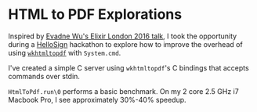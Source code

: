 # HTML to PDF Explorations

Inspired by [Evadne Wu's Elixir London 2016 talk][1], I took the
opportunity during a [HelloSign][2] hackathon to explore how to improve
the overhead of using [`wkhtmltopdf`][3] with `System.cmd`.

I've created a simple C server using `wkhtmltopdf`'s C bindings that
accepts commands over stdin.

`HtmlToPdf.run\0` performs a basic benchmark. On my 2 core 2.5 GHz i7
Macbook Pro, I see approximately 30%-40% speedup.

[1]: https://github.com/evadne/supervised-scaler/
[2]: https://app.hellosign.com/info/jobs
[3]: https://wkhtmltopdf.org/
